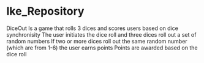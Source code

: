 # Ike_Repository
DiceOut Is a game that rolls 3 dices and scores users based on dice synchronisity
The user initiates the dice roll and three dices roll out a set of random numbers
If two or more dices roll out the same random number (which are from 1-6) the user earns points
Points are awarded based on the dice roll

